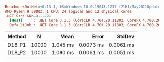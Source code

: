``` ini

BenchmarkDotNet=v0.13.1, OS=Windows 10.0.19043.1237 (21H1/May2021Update)
AMD Ryzen 9 3900X, 1 CPU, 24 logical and 12 physical cores
.NET Core SDK=3.1.201
  [Host]     : .NET Core 3.1.3 (CoreCLR 4.700.20.11803, CoreFX 4.700.20.12001), X64 RyuJIT
  DefaultJob : .NET Core 3.1.3 (CoreCLR 4.700.20.11803, CoreFX 4.700.20.12001), X64 RyuJIT


```
| Method |     N |     Mean |     Error |    StdDev |
|------- |------ |---------:|----------:|----------:|
| D18_P1 | 10000 | 1.045 ms | 0.0073 ms | 0.0061 ms |
| D18_P2 | 10000 | 1.090 ms | 0.0061 ms | 0.0051 ms |
